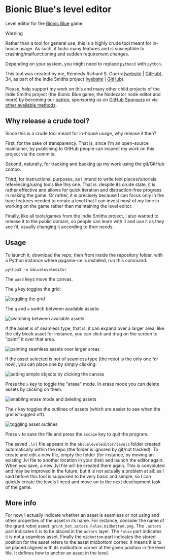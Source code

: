 # Bionic Blue's level editor

Level editor for the [Bionic Blue](https://github.com/IndieSmiths/bionicblue) game.

> [!WARNING]
> Rather than a tool for general use, this is a highly crude tool meant for in-house usage. As such, it lacks many features and is susceptible to crashing/malfunctioning and sudden requirement changes.

Depending on your system, you might need to replace `python3` with `python`.

This tool was created by me, Kennedy Richard S. Guerra([website](https://kennedyrichard.com) | [GitHub](https://github.com/KennedyRichard)), 34, as part of the Indie Smiths project ([website](https://indiesmiths.com) | [GitHub](https://github.com/IndieSmiths)).

Please, help support my work on this and many other child projects of the Indie Smiths project (the Bionic Blue game, the Nodezator node editor and more) by becoming our [patron](https://patreon.com/KennedyRichard), sponsoring us on [GitHub Sponsors](https://github.com/sponsors/KennedyRichard) or via [other available methods](https://indiesmiths.com/donate).


## Why release a crude tool?

Since this is a crude tool meant for in-house usage, why release it then?

First, for the sake of transparency. That is, since I'm an open-source maintainer, by publishing to GitHub people can inspect my work on this project via the commits.

Second, naturally, for tracking and backing up my work using the git/GitHub combo.

Third, for instructional purposes, as I intend to write text pieces/tutorials referencing/using tools like this one. That is, despite its crude state, it is rather effective and allows for quick iteration and distraction-free progress in making the game. Or rather, it is precisely because I can focus only in the bare features needed to create a level that I can invest most of my time in working on the game rather than maintaining the level editor.

Finally, like all tools/games from the Indie Smiths project, I also wanted to release it to the public domain, so people can learn with it and use it as they see fit, usually changing it according to their needs.


## Usage

To launch it, download the repo, then from inside the repository folder, with a Python instance where pygame-ce is installed, run this command:

```
python3 -m bblueleveleditor
```

The `wasd` keys move the canvas.

The `g` key toggles the grid:

![toggling the grid](https://i.imgur.com/Hjn7xjQ.gif)

The `q` and `e` switch between available assets:

![switching between available assets](https://i.imgur.com/rTbXaEk.gif)

If the asset is of seamless type, that is, it can expand over a larger area, like the city block asset for instance, you can click and drag on the screen to "paint" it over that area.

![painting seamless assets over larger areas](https://i.imgur.com/spWG3Df.gif)

If the asset selected is not of seamless type (the robot is the only one for now), you can place one by simply clicking:

![adding simple objects by clicking the canvas](https://i.imgur.com/XEOmWGe.gif)

Press the `x` key to toggle the "erase" mode. In erase mode you can delete assets by clicking on them.

![enabling erase mode and deleting assets](https://i.imgur.com/2UtadX1.gif)

The `r` key toggles the outlines of assets (which are easier to see when the grid is toggled off).

![toggling asset outlines](https://i.imgur.com/FFWOk5d.gif)

Press `v` to save the file and press the `Escape` key to quit the program.

The saved `.lvl` file appears in the `bblueleveleditor/levels` folder created automatically within the repo (the folder is ignored by git/not tracked). To create and edit a new file, empty the folder (for instance, by moving an existing .lvl file to another location in your disk) and launch the editor again. When you save, a new .lvl file will be created there again. This is convoluted and may be improved in the future, but it is not actually a problem at all: as I said before this tool is supposed to be very basic and simple, so I can quickly create the levels I need and move on to the next development task of the game.


## More info

For now, I actually indicate whether an asset is seamless or not using and other properties of the asset in its name. For instance, consider the name of the grunt robot asset: `grunt_bot.actors.False.midbottom.png`. The `.actors` part indicates it is to be placed in the `actors` layer. The `False` part indicates it is not a seamless asset. Finally the `midbottom` part indicates the stored position for the asset refers to the asset midbottom corner. It means it is to be placed aligned with its midbottom corner at the given position in the level file. It defines how to anchor an asset in the level.
